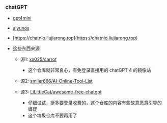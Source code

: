 ### chatGPT

- [gpt4mini](https://g2.iswl.one)

- [aiyunos](http://chat5.aiyunos.top)

- [https://chatnio.liujiarong.top](https://chatnio.liujiarong.top)

- 这些东西来源
    - 源1: [xx025/carrot](https://github.com/xx025/carrot)
        - 这个仓库就非常良心，有免登录直接用的 chatGPT 4 的镜像站

    - 源2: [smiler666/AI-Online-Tool-List](https://github.com/smiler666/AI-Online-Tool-List)

    - 源3: [LiLittleCat/awesome-free-chatgpt](https://github.com/LiLittleCat/awesome-free-chatgpt)
        - 仔细试试，挺多要登录收费的，这个仓库的内容有些故意恶意引导的嫌疑
        - 这个垃圾仓库不要再用了
